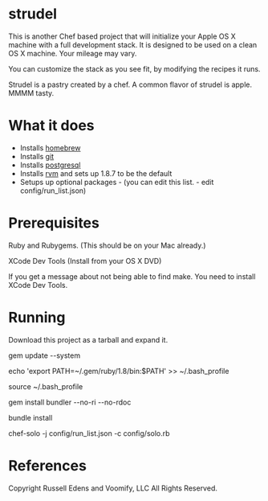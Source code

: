 strudel
=======

This is another Chef based project that will initialize your Apple OS X machine with a full development stack.
It is designed to be used on a clean OS X machine.  Your mileage may vary.

You can customize the stack as you see fit, by modifying the recipes it runs.

Strudel is a pastry created by a chef. A common flavor of strudel is apple.  MMMM tasty.

What it does
============
* Installs [homebrew]
* Installs [git]
* Installs [postgresql]
* Installs [rvm] and sets up 1.8.7 to be the default
* Setups up optional packages - (you can edit this list. - edit config/run_list.json)


Prerequisites
=============
Ruby and Rubygems. (This should be on your Mac already.)

XCode Dev Tools  (Install from your OS X DVD)

If you get a message about not being able to find make.  You need to install XCode Dev Tools.

Running
=======
Download this project as a tarball and expand it.

gem update --system

echo 'export PATH=~/.gem/ruby/1.8/bin:$PATH' >> ~/.bash_profile

source ~/.bash_profile

gem install bundler --no-ri --no-rdoc

bundle install

chef-solo -j config/run_list.json -c config/solo.rb

References
==========
[git]: http://git-scm.com/
[rvm]: http://rvm.beginrescueend.com
[mysql]: http://www.mysql.com/
[homebrew]: http://github.com/mxcl/homebrew
[postgresql]: http://www.postgresql.org/



Copyright Russell Edens and Voomify, LLC All Rights Reserved.
